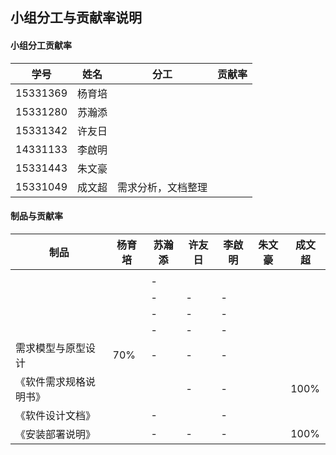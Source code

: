 ## 小组分工与贡献率说明

#### 小组分工贡献率

| 学号       | 姓名   | 分工        | 贡献率  |
| -------- | ---- | --------- | ---- |
| 15331369 | 杨育培  |           |      |
| 15331280 | 苏瀚添  |           |      |
| 15331342 | 许友日  |           |      |
| 14331133 | 李啟明  |           |      |
| 15331443 | 朱文豪  |           |      |
| 15331049 | 成文超  | 需求分析，文档整理 |      |



#### 制品与贡献率

| 制品          | 杨育培  | 苏瀚添  | 许友日  | 李啟明  | 朱文豪  | 成文超  |
| ----------- | ---- | ---- | ---- | ---- | ---- | ---- |
|             |      |      |      |      |      |      |
|             |      | -    |      |      |      |      |
|             |      | -    | -    | -    |      |      |
|             |      | -    | -    | -    |      |      |
|             |      | -    | -    | -    |      |      |
| 需求模型与原型设计   | 70%  | -    | -    | -    |      |      |
| 《软件需求规格说明书》 |      |      | -    | -    |      | 100% |
| 《软件设计文档》    |      | -    |      | -    |      |      |
| 《安装部署说明》    |      | -    | -    | -    |      | 100% |